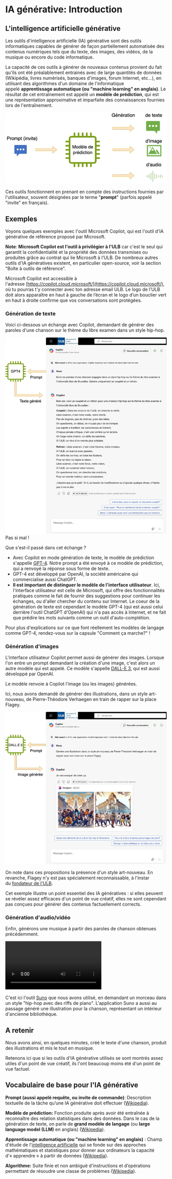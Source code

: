 # IA générative: Introduction

## L'intelligence artificielle générative

Les outils d'intelligence artificielle (IA) générative sont des outils informatiques capables de générer de façon partiellement automatisée des contenus numériques tels que du texte, des images, des vidéos, de la musique ou encore du code informatique.

La capacité de ces outils à générer de nouveaux contenus provient du fait qu'ils ont été préalablement entrainés avec de large quantités de données (Wikipédia, livres numérisés, banques d'images, forum Internet, etc...), en utilisant des algorithmes d'un domaine de l'informatique appelé **apprentissage automatique (ou "machine learning" en anglais)**. Le résultat de cet entraînement est appelé un **modèle de prédiction**, qui est une représentation approximative et imparfaite des connaissances fournies lors de l'entraînement.

![generative_ai](attachments/generative_ai.jpg)


Ces outils fonctionnent en prenant en compte des instructions fournies par l'utilisateur, souvent désignées par le terme "**prompt**" (parfois appelé "invite" en français).
## Exemples

Voyons quelques exemples avec l'outil Microsoft Copilot, qui est l'outil d'IA générative de référence proposé par Microsoft.

**Note**: **Microsoft Copilot est l'outil à privilégier à l'ULB** car c'est le seul qui garantit la confidentialité et la propriété des données transmises ou produites grâce au contrat qui lie Microsoft à l’ULB. De nombreux autres outils d'IA génératives existent, en particulier open-source, voir la section "Boîte à outils de référence".

Microsoft Copilot est accessible à l'adresse [https://copilot.cloud.microsoft/](https://copilot.cloud.microsoft/), où tu pourras t'y connecter avec ton adresse email ULB. Le logo de l’ULB doit alors apparaître en haut à gauche de l’écran et le logo d’un bouclier vert en haut à droite confirme que vos conversations sont protégées.
### Génération de texte

Voici ci-dessous un échange avec Copilot, demandant de générer des paroles d'une chanson sur le thème du libre examen dans un style hip-hop.

![copilot_example_gpt4](attachments/copilot_example_gpt4.jpg)
Pas si mal !

Que s'est-il passé dans cet échange ?

- Avec Copilot en mode génération de texte, le modèle de prédiction s'appelle [GPT-4](https://en.wikipedia.org/wiki/GPT-4). Notre prompt a été envoyé à ce modèle de prédiction, qui a renvoyé la réponse sous forme de texte. 
- GPT-4 est développé par OpenAI, la société américaine qui commercialise aussi ChatGPT. 
- **Il est important de distinguer le modèle de l'interface utilisateur**. Ici, l'interface utilisateur est celle de Microsoft, qui offre des fonctionnalités pratiques comme le fait de fournir des suggestions pour continuer les échanges, ou d'aller chercher du contenu sur Internet. Le coeur de la génération de texte est cependant le modèle GPT-4 (qui est aussi celui derrière l'outil ChatGPT d'OpenAI) qui n'a pas accès à Internet, et ne fait que prédire les mots suivants comme un outil d'auto-complétion. 

Pour plus d'explications sur ce que font réellement les modèles de langage comme GPT-4, rendez-vous sur la capsule "Comment ça marche?" !

### Génération d'images

L'interface utilisateur Copilot permet aussi de générer des images. Lorsque l'on entre un prompt demandant la création d'une image, c'est alors un autre modèle qui est appelé. Ce modèle s'appelle [DALL-E 3](https://openai.com/index/dall-e-3/), qui est aussi développé par OpenAI.

Le modèle renvoie à Copilot l'image (ou les images) générées.

Ici, nous avons demandé de générer des illustrations, dans un style art-nouveau, de Pierre-Théodore Verhaegen en train de rapper sur la place Flagey.

![copilot_example_dalle3](attachments/copilot_example_dalle3.jpg)

On note dans ces propositions la présence d'un style art-nouveau. En revanche, Flagey n'y est pas spécialement reconnaissable, à l'instar du [fondateur de l'ULB](https://fr.wikipedia.org/wiki/Pierre-Th%C3%A9odore_Verhaegen "https://fr.wikipedia.org/wiki/Pierre-Th%C3%A9odore_Verhaegen"). 

Cet exemple illustre un point essentiel des IA génératives : si elles peuvent se révéler assez efficaces d'un point de vue créatif, elles ne sont cependant pas conçues pour générer des contenus factuellement corrects.
### Génération d'audio/vidéo

Enfin, générons une musique à partir des paroles de chanson obtenues précédemment.

<video controls="true" title="C'est le libre examen">
        <source src="attachments/libre_examen_suno.mp4">libre_examen_suno.mp4
</video>

C'est ici l'outil [Suno](https://suno.com/create) que nous avons utilisé, en demandant un morceau dans un style "hip-hop avec des riffs de piano". L'application Suno a aussi au passage généré une illustration pour la chanson, représentant un intérieur d'ancienne bibliothèque.
## A retenir

Nous avons ainsi, en quelques minutes, créé le texte d'une chanson, produit des illustrations et mis le tout en musique. 

Retenons ici que si les outils d'IA générative utilisés se sont montrés assez utiles d'un point de vue créatif, ils l'ont beaucoup moins été d'un point de vue factuel.
## Vocabulaire de base pour l'IA générative

**Prompt (aussi appelé requête, ou invite de commande)**: Description textuelle de la tâche qu’une IA générative doit effectuer ([Wikipedia](https://fr.wikipedia.org/wiki/Ing%C3%A9nierie_de_prompt "Wikipedia")).

**Modèle de prédiction:** Fonction produite après avoir été entraînée à reconnaître des relation statistiques dans des données. Dans le cas de la génération de texte, on parle de **grand modèle de langage** (ou **large language model (LLM)** en anglais) ([Wikipedia](https://fr.wikipedia.org/wiki/Grand_mod%C3%A8le_de_langage "Wikipedia")). 

**Apprentissage automatique (ou "machine learning" en anglais)** : Champ d'étude de l'[intelligence artificielle](https://fr.wikipedia.org/wiki/Intelligence_artificielle "intelligence artificielle") qui se fonde sur des approches mathématiques et statistiques pour donner aux ordinateurs la capacité d'« apprendre » à partir de données ([Wikipedia](https://fr.wikipedia.org/wiki/Apprentissage_automatique "Wikipedia")).

**Algorithme:** Suite finie et non ambiguë d'instructions et d’opérations permettant de résoudre une classe de problèmes ([Wikipedia](https://fr.wikipedia.org/wiki/Algorithme "Wikipedia")).








